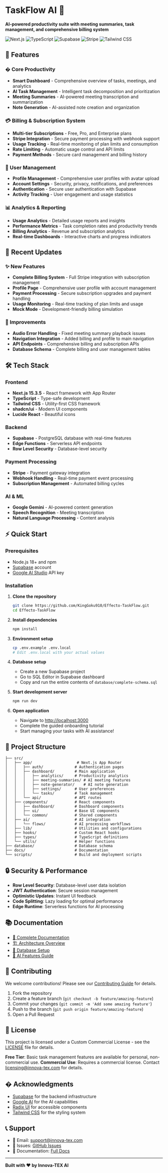 # TaskFlow AI 🚀

**AI-powered productivity suite with meeting summaries, task management, and comprehensive billing system**

![Next.js](https://img.shields.io/badge/Next.js-15.3.5-black?style=flat-square&logo=next.js)
![TypeScript](https://img.shields.io/badge/TypeScript-5.0-blue?style=flat-square&logo=typescript)
![Supabase](https://img.shields.io/badge/Supabase-Database-green?style=flat-square&logo=supabase)
![Stripe](https://img.shields.io/badge/Stripe-Payments-purple?style=flat-square&logo=stripe)
![Tailwind CSS](https://img.shields.io/badge/Tailwind-CSS-38B2AC?style=flat-square&logo=tailwind-css)

## 🌟 Features

### � Core Productivity
- **Smart Dashboard** - Comprehensive overview of tasks, meetings, and analytics
- **AI Task Management** - Intelligent task decomposition and prioritization
- **Meeting Summaries** - AI-powered meeting transcription and summarization
- **Note Generation** - AI-assisted note creation and organization

### 💳 Billing & Subscription System
- **Multi-tier Subscriptions** - Free, Pro, and Enterprise plans
- **Stripe Integration** - Secure payment processing with webhook support
- **Usage Tracking** - Real-time monitoring of plan limits and consumption
- **Rate Limiting** - Automatic usage control and API limits
- **Payment Methods** - Secure card management and billing history

### 👤 User Management
- **Profile Management** - Comprehensive user profiles with avatar upload
- **Account Settings** - Security, privacy, notifications, and preferences
- **Authentication** - Secure user authentication with Supabase
- **Activity Tracking** - User engagement and usage statistics

### 📊 Analytics & Reporting
- **Usage Analytics** - Detailed usage reports and insights
- **Performance Metrics** - Task completion rates and productivity trends
- **Billing Analytics** - Revenue and subscription analytics
- **Real-time Dashboards** - Interactive charts and progress indicators

## 🎯 Recent Updates

### ✨ New Features
- **Complete Billing System** - Full Stripe integration with subscription management
- **Profile Page** - Comprehensive user profile with account management
- **Payment Processing** - Secure subscription upgrades and payment handling
- **Usage Monitoring** - Real-time tracking of plan limits and usage
- **Mock Mode** - Development-friendly billing simulation

### 🔧 Improvements
- **Audio Error Handling** - Fixed meeting summary playback issues
- **Navigation Integration** - Added billing and profile to main navigation
- **API Endpoints** - Comprehensive billing and subscription APIs
- **Database Schema** - Complete billing and user management tables

## 🛠️ Tech Stack

### Frontend
- **Next.js 15.3.5** - React framework with App Router
- **TypeScript** - Type-safe development
- **Tailwind CSS** - Utility-first CSS framework
- **shadcn/ui** - Modern UI components
- **Lucide React** - Beautiful icons

### Backend
- **Supabase** - PostgreSQL database with real-time features
- **Edge Functions** - Serverless API endpoints
- **Row Level Security** - Database-level security

### Payment Processing
- **Stripe** - Payment gateway integration
- **Webhook Handling** - Real-time payment event processing
- **Subscription Management** - Automated billing cycles

### AI & ML
- **Google Gemini** - AI-powered content generation
- **Speech Recognition** - Meeting transcription
- **Natural Language Processing** - Content analysis

## ⚡ Quick Start

### Prerequisites
- Node.js 18+ and npm
- [Supabase](https://supabase.com) account
- [Google AI Studio](https://ai.google.dev) API key

### Installation

1. **Clone the repository**
   ```bash
   git clone https://github.com/KingGoku910/Effecto-TaskFlow.git
   cd Effecto-TaskFlow
   ```

2. **Install dependencies**
   ```bash
   npm install
   ```

3. **Environment setup**
   ```bash
   cp .env.example .env.local
   # Edit .env.local with your actual values
   ```

4. **Database setup**
   - Create a new Supabase project
   - Go to SQL Editor in Supabase dashboard
   - Copy and run the entire contents of `database/complete-schema.sql`

5. **Start development server**
   ```bash
   npm run dev
   ```

6. **Open application**
   - Navigate to [http://localhost:3000](http://localhost:3000)
   - Complete the guided onboarding tutorial
   - Start managing your tasks with AI assistance!

## 📁 Project Structure

```
├── src/
│   ├── app/                    # Next.js App Router
│   │   ├── auth/              # Authentication pages
│   │   ├── dashboard/         # Main application
│   │   │   ├── analytics/     # Productivity analytics
│   │   │   ├── meeting-summaries/ # AI meeting features
│   │   │   ├── note-generator/    # AI note generation
│   │   │   ├── settings/      # User preferences
│   │   │   └── tasks/         # Task management
│   │   └── api/               # API routes
│   ├── components/            # React components
│   │   ├── dashboard/         # Dashboard components
│   │   ├── ui/                # Base UI components
│   │   └── common/            # Shared components
│   ├── ai/                    # AI integration
│   │   └── flows/             # AI processing workflows
│   ├── lib/                   # Utilities and configurations
│   ├── hooks/                 # Custom React hooks
│   ├── types/                 # TypeScript definitions
│   └── utils/                 # Helper functions
├── database/                  # Database schema
├── docs/                      # Documentation
└── scripts/                   # Build and deployment scripts
```

## 🔒 Security & Performance

- **Row Level Security**: Database-level user data isolation
- **JWT Authentication**: Secure session management
- **Optimistic Updates**: Instant UI feedback
- **Code Splitting**: Lazy loading for optimal performance
- **Edge Runtime**: Serverless functions for AI processing

## 📚 Documentation

- [📖 Complete Documentation](docs/PROJECT-DOCUMENTATION.md)
- [🏗️ Architecture Overview](docs/architecture.md)
- [🔧 Database Setup](docs/database-deployment.md)
- [🤖 AI Features Guide](docs/ai-features.md)

## 🤝 Contributing

We welcome contributions! Please see our [Contributing Guide](CONTRIBUTING.md) for details.

1. Fork the repository
2. Create a feature branch (`git checkout -b feature/amazing-feature`)
3. Commit your changes (`git commit -m 'Add some amazing feature'`)
4. Push to the branch (`git push origin feature/amazing-feature`)
5. Open a Pull Request

## 📄 License

This project is licensed under a Custom Commercial License - see the [LICENSE](LICENSE) file for details.

**Free Tier**: Basic task management features are available for personal, non-commercial use.
**Commercial Use**: Requires a commercial license. Contact licensing@innova-tex.com for details.

## � Acknowledgments

- [Supabase](https://supabase.com) for the backend infrastructure
- [Google AI](https://ai.google.dev) for the AI capabilities
- [Radix UI](https://radix-ui.com) for accessible components
- [Tailwind CSS](https://tailwindcss.com) for the styling system

## 📞 Support

- 📧 Email: support@innova-tex.com
- 🐛 Issues: [GitHub Issues](https://github.com/KingGoku910/Effecto-TaskFlow/issues)
- 📖 Documentation: [Full Docs](docs/)

---

**Built with ❤️ by Innova-TEX AI**
